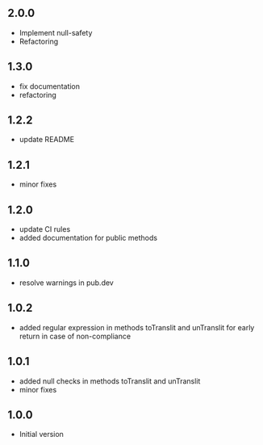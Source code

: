 ## 2.0.0
- Implement null-safety
- Refactoring

## 1.3.0
- fix documentation
- refactoring

## 1.2.2
- update README

## 1.2.1
- minor fixes

## 1.2.0
- update CI rules
- added documentation for public methods

## 1.1.0
- resolve warnings in pub.dev

## 1.0.2
- added regular expression in methods toTranslit and unTranslit for early return in case of non-compliance

## 1.0.1
- added null checks in methods toTranslit and unTranslit
- minor fixes

## 1.0.0
- Initial version
